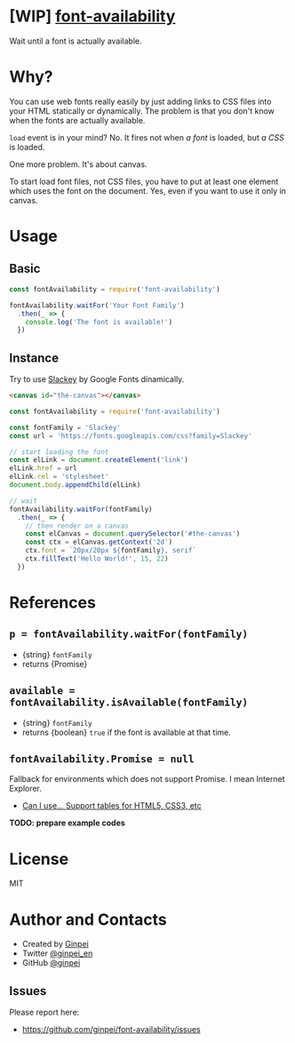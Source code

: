 # [WIP] [font-availability](https://github.com/ginpei/font-availability)

Wait until a font is actually available.

# Why?

You can use web fonts really easily by just adding links to CSS files into your HTML statically or dynamically.
The problem is that you don't know when the fonts are actually available.

`load` event is in your mind?
No.
It fires not when *a font* is loaded, but *a CSS* is loaded.

One more problem. It's about canvas.

To start load font files, not CSS files, you have to put at least one element which uses the font on the document. Yes, even if you want to use it only in canvas.

# Usage

## Basic

```js
const fontAvailability = require('font-availability')

fontAvailability.waitFor('Your Font Family')
  .then(_ => {
    console.log('The font is available!')
  })
```

## Instance

Try to use [Slackey](https://fonts.google.com/specimen/Slackey) by Google Fonts dinamically.

```html
<canvas id="the-canvas"></canvas>
```

```js
const fontAvailability = require('font-availability')

const fontFamily = 'Slackey'
const url = 'https://fonts.googleapis.com/css?family=Slackey'

// start loading the font
const elLink = document.createElement('link')
elLink.href = url
elLink.rel = 'stylesheet'
document.body.appendChild(elLink)

// wait
fontAvailability.waitFor(fontFamily)
  .then(_ => {
    // then render on a canvas
    const elCanvas = document.querySelector('#the-canvas')
    const ctx = elCanvas.getContext('2d')
    ctx.font = `20px/20px ${fontFamily}, serif`
    ctx.fillText('Hello World!', 15, 22)
  })
```

# References

## `p = fontAvailability.waitFor(fontFamily)`

- {string} `fontFamily`
- returns {Promise}

## `available = fontAvailability.isAvailable(fontFamily)`

- {string} `fontFamily`
- returns {boolean} `true` if the font is available at that time.

## `fontAvailability.Promise = null`

Fallback for environments which does not support Promise. I mean Internet Explorer.

- [Can I use... Support tables for HTML5, CSS3, etc](https://caniuse.com/#feat=promises)

**TODO: prepare example codes**

# License

MIT

# Author and Contacts

- Created by [Ginpei](https://ginpei.info)
- Twitter [@ginpei_en](https://twitter.com/ginpei_en)
- GitHub [@ginpei](https://github.com/ginpei)

## Issues

Please report here:

- https://github.com/ginpei/font-availability/issues
